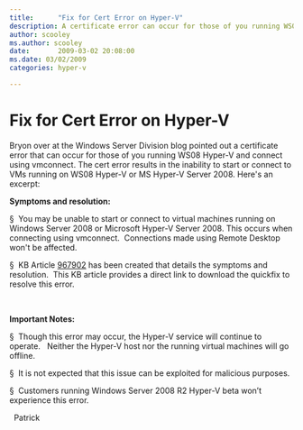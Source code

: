 ```yaml
---
title:      "Fix for Cert Error on Hyper-V"
description: A certificate error can occur for those of you running WS08 Hyper-V and connect using vmconnect. This error results in the inability to start or connect to VMs running on WS08 Hyper-V or MS Hyper-V Server 2008.
author: scooley
ms.author: scooley
date:       2009-03-02 20:08:00
ms.date: 03/02/2009
categories: hyper-v

---
```


# Fix for Cert Error on Hyper-V

Bryon over at the Windows Server Division blog pointed out a certificate error that can occur for those of you running WS08 Hyper-V and connect using vmconnect. The cert error results in the inability to start or connect to VMs running on WS08 Hyper-V or MS Hyper-V Server 2008. Here's an excerpt: 

**Symptoms and resolution:**

§  You may be unable to start or connect to virtual machines running on Windows Server 2008 or Microsoft Hyper-V Server 2008. This occurs when connecting using vmconnect.  Connections made using Remote Desktop won't be affected.

§  KB Article [967902](https://support.microsoft.com/) has been created that details the symptoms and resolution.  This KB article provides a direct link to download the quickfix to resolve this error.

 

**Important Notes:**

§  Though this error may occur, the Hyper-V service will continue to operate.   Neither the Hyper-V host nor the running virtual machines will go offline.

§  It is not expected that this issue can be exploited for malicious purposes.

§  Customers running Windows Server 2008 R2 Hyper-V beta won’t experience this error.

  Patrick
